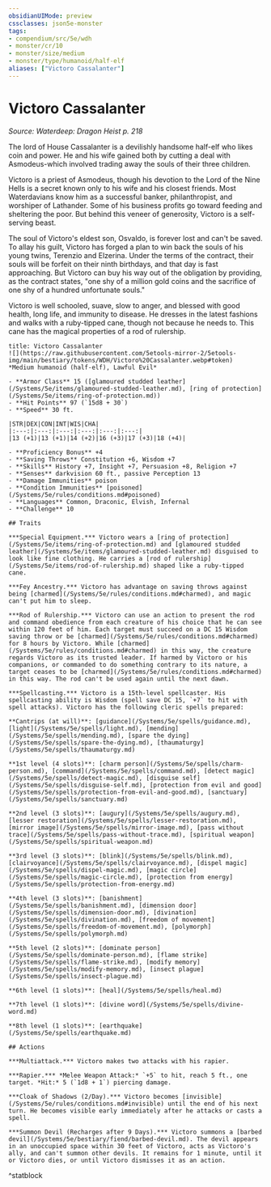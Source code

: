```yaml
---
obsidianUIMode: preview
cssclasses: json5e-monster
tags:
- compendium/src/5e/wdh
- monster/cr/10
- monster/size/medium
- monster/type/humanoid/half-elf
aliases: ["Victoro Cassalanter"]
---
```

# Victoro Cassalanter
*Source: Waterdeep: Dragon Heist p. 218*  

The lord of House Cassalanter is a devilishly handsome half-elf who likes coin and power. He and his wife gained both by cutting a deal with Asmodeus-which involved trading away the souls of their three children.

Victoro is a priest of Asmodeus, though his devotion to the Lord of the Nine Hells is a secret known only to his wife and his closest friends. Most Waterdavians know him as a successful banker, philanthropist, and worshiper of Lathander. Some of his business profits go toward feeding and sheltering the poor. But behind this veneer of generosity, Victoro is a self-serving beast.

The soul of Victoro's eldest son, Osvaldo, is forever lost and can't be saved. To allay his guilt, Victoro has forged a plan to win back the souls of his young twins, Terenzio and Elzerina. Under the terms of the contract, their souls will be forfeit on their ninth birthdays, and that day is fast approaching. But Victoro can buy his way out of the obligation by providing, as the contract states, "one shy of a million gold coins and the sacrifice of one shy of a hundred unfortunate souls."

Victoro is well schooled, suave, slow to anger, and blessed with good health, long life, and immunity to disease. He dresses in the latest fashions and walks with a ruby-tipped cane, though not because he needs to. This cane has the magical properties of a rod of rulership.

```ad-statblock
title: Victoro Cassalanter
![](https://raw.githubusercontent.com/5etools-mirror-2/5etools-img/main/bestiary/tokens/WDH/Victoro%20Cassalanter.webp#token)
*Medium humanoid (half-elf), Lawful Evil*

- **Armor Class** 15 ([glamoured studded leather](/Systems/5e/items/glamoured-studded-leather.md), [ring of protection](/Systems/5e/items/ring-of-protection.md))
- **Hit Points** 97 (`15d8 + 30`)
- **Speed** 30 ft.

|STR|DEX|CON|INT|WIS|CHA|
|:---:|:---:|:---:|:---:|:---:|:---:|
|13 (+1)|13 (+1)|14 (+2)|16 (+3)|17 (+3)|18 (+4)|

- **Proficiency Bonus** +4
- **Saving Throws** Constitution +6, Wisdom +7
- **Skills** History +7, Insight +7, Persuasion +8, Religion +7
- **Senses** darkvision 60 ft., passive Perception 13
- **Damage Immunities** poison
- **Condition Immunities** [poisoned](/Systems/5e/rules/conditions.md#poisoned)
- **Languages** Common, Draconic, Elvish, Infernal
- **Challenge** 10

## Traits

***Special Equipment.*** Victoro wears a [ring of protection](/Systems/5e/items/ring-of-protection.md) and [glamoured studded leather](/Systems/5e/items/glamoured-studded-leather.md) disguised to look like fine clothing. He carries a [rod of rulership](/Systems/5e/items/rod-of-rulership.md) shaped like a ruby-tipped cane.

***Fey Ancestry.*** Victoro has advantage on saving throws against being [charmed](/Systems/5e/rules/conditions.md#charmed), and magic can't put him to sleep.

***Rod of Rulership.*** Victoro can use an action to present the rod and command obedience from each creature of his choice that he can see within 120 feet of him. Each target must succeed on a DC 15 Wisdom saving throw or be [charmed](/Systems/5e/rules/conditions.md#charmed) for 8 hours by Victoro. While [charmed](/Systems/5e/rules/conditions.md#charmed) in this way, the creature regards Victoro as its trusted leader. If harmed by Victoro or his companions, or commanded to do something contrary to its nature, a target ceases to be [charmed](/Systems/5e/rules/conditions.md#charmed) in this way. The rod can't be used again until the next dawn.

***Spellcasting.*** Victoro is a 15th-level spellcaster. His spellcasting ability is Wisdom (spell save DC 15, `+7` to hit with spell attacks). Victoro has the following cleric spells prepared:

**Cantrips (at will)**: [guidance](/Systems/5e/spells/guidance.md), [light](/Systems/5e/spells/light.md), [mending](/Systems/5e/spells/mending.md), [spare the dying](/Systems/5e/spells/spare-the-dying.md), [thaumaturgy](/Systems/5e/spells/thaumaturgy.md)

**1st level (4 slots)**: [charm person](/Systems/5e/spells/charm-person.md), [command](/Systems/5e/spells/command.md), [detect magic](/Systems/5e/spells/detect-magic.md), [disguise self](/Systems/5e/spells/disguise-self.md), [protection from evil and good](/Systems/5e/spells/protection-from-evil-and-good.md), [sanctuary](/Systems/5e/spells/sanctuary.md)

**2nd level (3 slots)**: [augury](/Systems/5e/spells/augury.md), [lesser restoration](/Systems/5e/spells/lesser-restoration.md), [mirror image](/Systems/5e/spells/mirror-image.md), [pass without trace](/Systems/5e/spells/pass-without-trace.md), [spiritual weapon](/Systems/5e/spells/spiritual-weapon.md)

**3rd level (3 slots)**: [blink](/Systems/5e/spells/blink.md), [clairvoyance](/Systems/5e/spells/clairvoyance.md), [dispel magic](/Systems/5e/spells/dispel-magic.md), [magic circle](/Systems/5e/spells/magic-circle.md), [protection from energy](/Systems/5e/spells/protection-from-energy.md)

**4th level (3 slots)**: [banishment](/Systems/5e/spells/banishment.md), [dimension door](/Systems/5e/spells/dimension-door.md), [divination](/Systems/5e/spells/divination.md), [freedom of movement](/Systems/5e/spells/freedom-of-movement.md), [polymorph](/Systems/5e/spells/polymorph.md)

**5th level (2 slots)**: [dominate person](/Systems/5e/spells/dominate-person.md), [flame strike](/Systems/5e/spells/flame-strike.md), [modify memory](/Systems/5e/spells/modify-memory.md), [insect plague](/Systems/5e/spells/insect-plague.md)

**6th level (1 slots)**: [heal](/Systems/5e/spells/heal.md)

**7th level (1 slots)**: [divine word](/Systems/5e/spells/divine-word.md)

**8th level (1 slots)**: [earthquake](/Systems/5e/spells/earthquake.md)

## Actions

***Multiattack.*** Victoro makes two attacks with his rapier.

***Rapier.*** *Melee Weapon Attack:* `+5` to hit, reach 5 ft., one target. *Hit:* 5 (`1d8 + 1`) piercing damage.

***Cloak of Shadows (2/Day).*** Victoro becomes [invisible](/Systems/5e/rules/conditions.md#invisible) until the end of his next turn. He becomes visible early immediately after he attacks or casts a spell.

***Summon Devil (Recharges after 9 Days).*** Victoro summons a [barbed devil](/Systems/5e/bestiary/fiend/barbed-devil.md). The devil appears in an unoccupied space within 30 feet of Victoro, acts as Victoro's ally, and can't summon other devils. It remains for 1 minute, until it or Victoro dies, or until Victoro dismisses it as an action.
```
^statblock